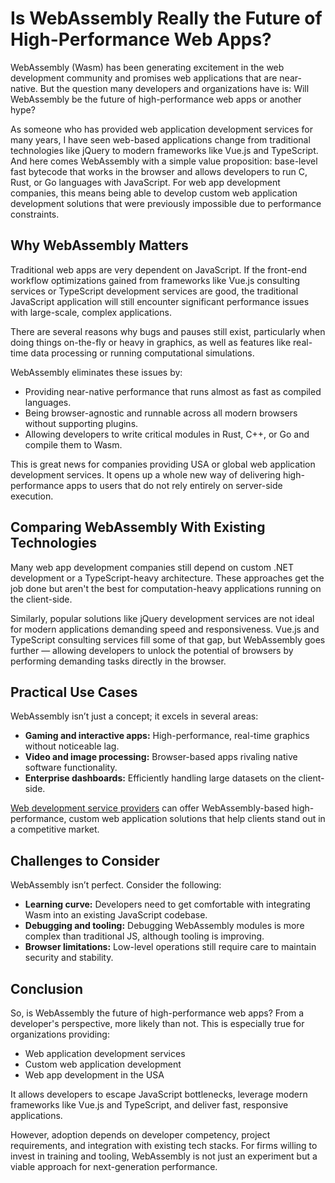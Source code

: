 # Is WebAssembly Really the Future of High-Performance Web Apps?
WebAssembly (Wasm) has been generating excitement in the web development community and promises web applications that are near-native. But the question many developers and organizations have is: Will WebAssembly be the future of high-performance web apps or another hype?

As someone who has provided web application development services for many years, I have seen web-based applications change from traditional technologies like jQuery to modern frameworks like Vue.js and TypeScript. And here comes WebAssembly with a simple value proposition: base-level fast bytecode that works in the browser and allows developers to run C, Rust, or Go languages with JavaScript. For web app development companies, this means being able to develop custom web application development solutions that were previously impossible due to performance constraints.

## Why WebAssembly Matters
Traditional web apps are very dependent on JavaScript. If the front-end workflow optimizations gained from frameworks like Vue.js consulting services or TypeScript development services are good, the traditional JavaScript application will still encounter significant performance issues with large-scale, complex applications. 

There are several reasons why bugs and pauses still exist, particularly when doing things on-the-fly or heavy in graphics, as well as features like real-time data processing or running computational simulations.  

WebAssembly eliminates these issues by:

- Providing near-native performance that runs almost as fast as compiled languages.
- Being browser-agnostic and runnable across all modern browsers without supporting plugins.
- Allowing developers to write critical modules in Rust, C++, or Go and compile them to Wasm.

This is great news for companies providing USA or global web application development services. It opens up a whole new way of delivering high-performance apps to users that do not rely entirely on server-side execution.

## Comparing WebAssembly With Existing Technologies
Many web app development companies still depend on custom .NET development or a TypeScript-heavy architecture. These approaches get the job done but aren't the best for computation-heavy applications running on the client-side. 

Similarly, popular solutions like jQuery development services are not ideal for modern applications demanding speed and responsiveness. Vue.js and TypeScript consulting services fill some of that gap, but WebAssembly goes further — allowing developers to unlock the potential of browsers by performing demanding tasks directly in the browser.

## Practical Use Cases
WebAssembly isn’t just a concept; it excels in several areas:

- **Gaming and interactive apps:** High-performance, real-time graphics without noticeable lag.  
- **Video and image processing:** Browser-based apps rivaling native software functionality.  
- **Enterprise dashboards:** Efficiently handling large datasets on the client-side.
  
[Web development service providers](https://eminencetechnology.com/web-development) can offer WebAssembly-based high-performance, custom web application solutions that help clients stand out in a competitive market.

## Challenges to Consider
WebAssembly isn’t perfect. Consider the following:

- **Learning curve:** Developers need to get comfortable with integrating Wasm into an existing JavaScript codebase.  
- **Debugging and tooling:** Debugging WebAssembly modules is more complex than traditional JS, although tooling is improving.  
- **Browser limitations:** Low-level operations still require care to maintain security and stability.

## Conclusion
So, is WebAssembly the future of high-performance web apps? From a developer's perspective, more likely than not. This is especially true for organizations providing:

- Web application development services  
- Custom web application development  
- Web app development in the USA
  
It allows developers to escape JavaScript bottlenecks, leverage modern frameworks like Vue.js and TypeScript, and deliver fast, responsive applications.  

However, adoption depends on developer competency, project requirements, and integration with existing tech stacks. For firms willing to invest in training and tooling, WebAssembly is not just an experiment but a viable approach for next-generation performance.
